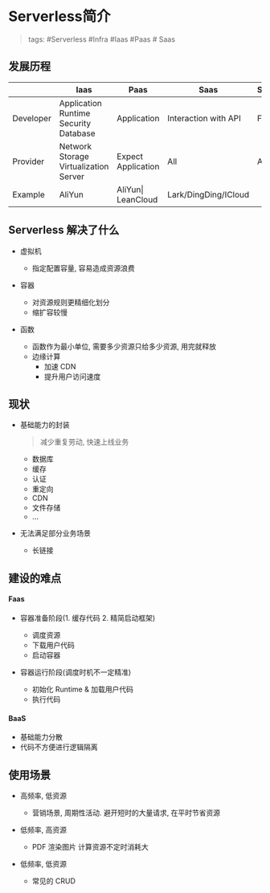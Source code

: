 # Serverless简介

> tags: #Serverless #Infra #Iaas #Paas # Saas

## 发展历程

|           | Iaas                                             | Paas               | Saas                 | Serverless |
| --------- | ------------------------------------------------ | ------------------ | -------------------- | ---------- |
| Developer | Application<br> Runtime<br>Security<br>Database  | Application        | Interaction with API | Function   |
| Provider  | Network <br> Storage<br>Virtualization<br>Server | Expect Application | All                  | All        |
| Example   | AliYun                                           | AliYun\| LeanCloud | Lark/DingDing/ICloud |            |

## Serverless 解决了什么

- 虚拟机

  - 指定配置容量, 容易造成资源浪费

- 容器

  - 对资源规则更精细化划分
  - 缩扩容较慢

- 函数
  - 函数作为最小单位, 需要多少资源只给多少资源, 用完就释放
  - 边缘计算
    - 加速 CDN
    - 提升用户访问速度

## 现状

- 基础能力的封装

  > 减少重复劳动, 快速上线业务

  - 数据库
  - 缓存
  - 认证
  - 重定向
  - CDN
  - 文件存储
  - ...

- 无法满足部分业务场景
  - 长链接

## 建设的难点

#### Faas

- 容器准备阶段(1. 缓存代码 2. 精简启动框架)

  - 调度资源
  - 下载用户代码
  - 启动容器

- 容器运行阶段(调度时机不一定精准)
  - 初始化 Runtime & 加载用户代码
  - 执行代码

#### BaaS

- 基础能力分散
- 代码不方便进行逻辑隔离

## 使用场景

- 高频率, 低资源

  - 营销场景, 周期性活动. 避开短时的大量请求, 在平时节省资源

- 低频率, 高资源

  - PDF 渲染图片 计算资源不定时消耗大

- 低频率, 低资源
  - 常见的 CRUD
